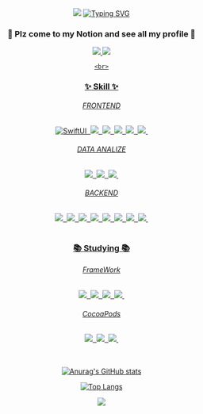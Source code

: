 <div align=center>
	<img src="https://capsule-render.vercel.app/api?type=waving&color=1C9AF7FF&height=100&section=header" />
	<a href="https://git.io/typing-svg"><img src="https://readme-typing-svg.demolab.com?font=Fira+Sans&weight=1000&size=30&duration=1000&pause=1000&color=1C9AF7&center=true&vCenter=true&multiline=true&height=100&lines=IOS+Developer+;Rano-K's+Github" alt="Typing SVG" /></a>
	<h3>🧰 Plz come to my Notion and see all my profile 🧰</h3>
<div align=center>
	<a href="mailto:minsoo0704@naver.com">
		<img src="https://img.shields.io/badge/GMail-4285F4?style=for-the-badge&logo=Google&logoColor=white" />
	</a>
	<a href="https://rano-k.notion.site/Rano-K-871962e09b1d48049a7a44288847bbbd?pvs=4">
		<img src="https://img.shields.io/badge/Notion-000000?style=for-the-badge&logo=Notion&logoColor=white" />
	</a>

 <br>
 	<Distributed Apps>
 	<a href="https://apps.apple.com/kr/app/%EC%98%A4%EB%8A%98%EC%9D%98-%EC%9D%B4%EC%95%BC%EA%B8%B0/id6474295841">
		
<!-- 	<a href="https://www.youtube.com/@Rano-K">
<img src="https://img.shields.io/badge/JAVA-007396?style=for-the-badge&logo=java&logoColor=white">
	<img src="https://img.shields.io/badge/Youtube-EE0000?style=for-the-badge&logo=Youtube&logoColor=white" />
</a> -->
	<br>


	
</div>

</div>




<body>

<!--**Rano-K/Rano-K** is a ✨ _special_ ✨ repository because its `README.md` (this file) appears on your GitHub profile.

Here are some ideas to get you started:
- 🔭 I’m currently working on ...
- 🌱 I’m currently learning ...
- 👯 I’m looking to collaborate on ...
- 🤔 I’m looking for help with ...
- 💬 Ask me about ...
- 📫 How to reach me: ...
- 😄 Pronouns: ...
- ⚡ Fun fact: ...
-->

<!--내용 부분-->
<h3 align="center">✨ Skill ✨</h3>
<div align="center">
<!--Swift, SwiftUI-->
<h6 align="center">FRONTEND</h6>
  <img alt="SwiftUI" src ="https://img.shields.io/badge/Swift-F05138.svg?&style=for-the-badge&logo=Swift&logoColor=white"/>&nbsp
  <img src ="https://img.shields.io/badge/SwiftUI-034be7.svg?&style=for-the-badge&logo=Swift&logoColor=white"/>&nbsp
  <img src ="https://img.shields.io/badge/Dart-0175C2.svg?&style=for-the-badge&logo=Dart&logoColor=white"/>&nbsp
  <img src="https://img.shields.io/badge/javascript-F7DF1E.svg?style=for-the-badge&logo=javascript&logoColor=20232a" />&nbsp
  <img src ="https://img.shields.io/badge/HTML5-E34F26.svg?&style=for-the-badge&logo=HTML5&logoColor=white"/>&nbsp
  <img src ="https://img.shields.io/badge/R-276DC3.svg?&style=for-the-badge&logo=R&logoColor=white"/>&nbsp
</div>
  
  
<h6 align="center">DATA ANALIZE</h6>
<div align="center">
  <img src="https://img.shields.io/badge/pandas-150458.svg?style=for-the-badge&logo=pandas&logoColor=white" />&nbsp
  <img src="https://img.shields.io/badge/numpy-4d77cf.svg?style=for-the-badge&logo=numpy&logoColor=white" />&nbsp
  <img src="https://img.shields.io/badge/Matplotlib-11557c.svg?style=for-the-badge&logo=Matplotlib&logoColor=white" />&nbsp
</div>



<!-- fastAPI, Firebase, MySQL, SQLite, Flask, SpringBoot, tomcat, JSP -->
<h6 align="center">BACKEND</h6>
<div align="center">
	<img src ="https://img.shields.io/badge/Python-3776AB.svg?&style=for-the-badge&logo=Python&logoColor=white"/>&nbsp
	<img src="https://img.shields.io/badge/FastAPI-0009688.svg?style=for-the-badge&logo=FastAPI&logoColor=white" />&nbsp
	<img src="https://img.shields.io/badge/Firebase-DD2C00.svg?style=for-the-badge&logo=Firebase&logoColor=white" />&nbsp
	<img src="https://img.shields.io/badge/MySQL-4479A1.svg?style=for-the-badge&logo=MySQL&logoColor=white" />&nbsp
	<img src="https://img.shields.io/badge/SQLite-003B57.svg?style=for-the-badge&logo=SQLite&logoColor=white" />&nbsp
	<img src="https://img.shields.io/badge/Flask-000000.svg?style=for-the-badge&logo=Flask&logoColor=white" />&nbsp
	<!--AWS-->
	<img src="https://img.shields.io/badge/Amazon RDS-527FFF.svg?style=for-the-badge&logo=Amazon RDS&logoColor=white" />&nbsp
 	<img src="https://img.shields.io/badge/Amazon EC2-FF9900.svg?style=for-the-badge&logo=Amazon EC2&logoColor=white" />&nbsp
  	
	
</div>
<br>

<!--Studying-->
<h3 align="center">📚 Studying 📚</h3>

<div align="center">
  <h6 align="center">FrameWork</h6>
  <img src="https://img.shields.io/badge/UIKit-2396F3.svg?style=for-the-badge&logo=UIKit&logoColor=white" />&nbsp
  <img src="https://img.shields.io/badge/SwiftUI-F05138.svg?style=for-the-badge&logo=Swift&logoColor=white" />&nbsp
  <img src="https://img.shields.io/badge/Combine-67C52A?style=for-the-badge&logo=Swift&logoColor=white" />&nbsp
  <img src="https://img.shields.io/badge/Flutter-02569B?style=for-the-badge&logo=Flutter&logoColor=white" />&nbsp</br>
  <h6 align="center">CocoaPods</h6>
  <img src="https://img.shields.io/badge/RxSwift-de0afa?style=for-the-badge&logo=Swift&logoColor=white" />&nbsp
  <img src="https://img.shields.io/badge/Tuist-5900f4?style=for-the-badge&logo=Swift&logoColor=white" />&nbsp
  <img src="https://img.shields.io/badge/TCA-f47600?style=for-the-badge&logo=Swift&logoColor=white" />&nbsp
  
	
  

</div>



<br>

<br>
<div align="center">
	
![Anurag's GitHub stats](https://github-readme-stats.vercel.app/api?username=Rano-K&count_private=true&show_icons=true&theme=tokyonight)

<!--Except Language at Stat : scss, jupyter notebook, java, CSS, HTML, JavaScript-->
![Top Langs](https://github-readme-stats.vercel.app/api/top-langs/?username=Rano-K&hide=scss,jupyter%20notebook,java,CSS,HTML,JavaScript,CMake&layout=compact&theme=tokyonight)

</div>

  
</body>
<div align="center">
	<img src="https://capsule-render.vercel.app/api?type=waving&color=1C9AF7FF&height=100&section=footer" />
</div>

